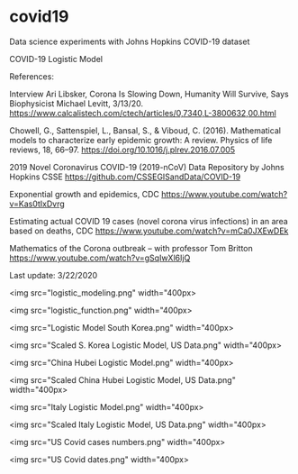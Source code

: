# covid19
Data science experiments with Johns Hopkins COVID-19 dataset

COVID-19 Logistic Model

References:

Interview Ari Libsker, Corona Is Slowing Down, Humanity Will Survive, Says Biophysicist Michael Levitt, 3/13/20.
https://www.calcalistech.com/ctech/articles/0,7340,L-3800632,00.html

Chowell, G., Sattenspiel, L., Bansal, S., & Viboud, C. (2016). Mathematical models to characterize early epidemic growth: A review. Physics of life reviews, 18, 66–97. https://doi.org/10.1016/j.plrev.2016.07.005

2019 Novel Coronavirus COVID-19 (2019-nCoV) Data Repository by Johns Hopkins CSSE
https://github.com/CSSEGISandData/COVID-19

Exponential growth and epidemics, CDC
https://www.youtube.com/watch?v=Kas0tIxDvrg

Estimating actual COVID 19 cases (novel corona virus infections) in an area based on deaths, CDC
https://www.youtube.com/watch?v=mCa0JXEwDEk

Mathematics of the Corona outbreak – with professor Tom Britton
https://www.youtube.com/watch?v=gSqIwXl6IjQ

Last update: 3/22/2020

<img src="logistic_modeling.png" width="400px>

<img src="logistic_function.png" width="400px>

<img src="Logistic Model South Korea.png" width="400px>

<img src="Scaled S. Korea Logistic Model, US Data.png" width="400px>

<img src="China Hubei Logistic Model.png" width="400px>

<img src="Scaled China Hubei Logistic Model, US Data.png" width="400px>

<img src="Italy Logistic Model.png" width="400px>

<img src="Scaled Italy Logistic Model, US Data.png" width="400px>

<img src="US Covid cases numbers.png" width="400px>

<img src="US Covid dates.png" width="400px>





